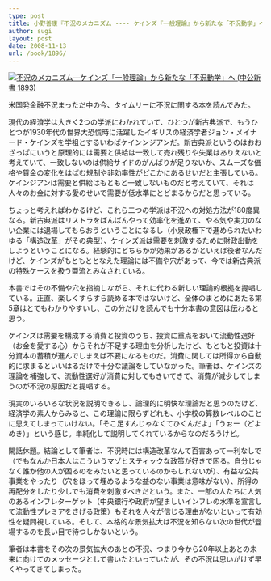```yaml
---
type: post
title: 小野善康『不況のメカニズム ---- ケインズ『一般理論』から新たな「不況動学」へ』
author: sugi
layout: post
date: 2008-11-13
url: /book/1896/
---
```

<a href="http://www.amazon.co.jp/exec/obidos/ASIN/4121018931/chezsugi-22/ref=nosim/" name="amazletlink" target="_blank"><img src="http://ecx.images-amazon.com/images/I/31DIkzloanL._SL160_.jpg" alt="不況のメカニズム―ケインズ「一般理論」から新たな「不況動学」へ (中公新書 1893)"  class="alignleft" /></a>

米国発金融不況まっただ中の今、タイムリーに不況に関する本を読んでみた。

現代の経済学は大きく2つの学派にわかれていて、ひとつが新古典派で、もうひとつが1930年代の世界大恐慌時に活躍したイギリスの経済学者ジョン・メイナード・ケインズを学祖とするいわばケインンジアンだ。新古典派というのはおおざっぱにいうと原理的には需要と供給は一致して売れ残りや失業はありえないと考えていて、一致しないのは供給サイドのがんばりが足りないか、スムーズな価格や賃金の変化をはばむ規制や非効率性がどこかにあるせいだと主張している。ケインジアンは需要と供給はもともと一致しないものだと考えていて、それは人々のお金に対する愛のせいで需要が低水準にとどまるからだと思っている。

ちょっと考えればわかるけど、これら二つの学派は不況への対処方法が180度異なる。新古典派はリストラをばんばんやって効率化を進めて、やる気や実力のない企業には退場してもらおうということになるし（小泉政権下で進められたいわゆる「構造改革」がその典型）、ケインズ派は需要を刺激するために財政出動をしようということになる。経験的にどちらかが効果があるかといえば後者なんだけど、ケインズがもともととなえた理論には不備や穴があって、今では新古典派の特殊ケースを扱う亜流とみなされている。

本書ではその不備や穴を指摘しながら、それに代わる新しい理論的根拠を提唱している。正直、楽しくすらすら読める本ではないけど、全体のまとめにあたる第5章はとてもわかりやすいし、この分だけを読んでも十分本書の意図は伝わると思う。

ケインズは需要を構成する消費と投資のうち、投資に重点をおいて流動性選好（お金を愛する心）からそれが不足する理由を分析したけど、もともと投資は十分資本の蓄積が進んでしまえば不要になるものだ。消費に関しては所得から自動的に求まるといいはるだけで十分な議論をしていなかった。筆者は、ケインズの理論を補強して、流動性選好が消費に対してもきいてきて、消費が減少してしまうのが不況の原因だと提唱する。

現実のいろいろな状況を説明できるし、論理的に明快な理論だと思うのだけど、経済学の素人からみると、この理論に限らずどれも、小学校の算数レベルのことに思えてしまっていけない。「そこ足すんじゃなくてひくんだよ」「うぉー（どよめき）」という感じ。単純化して説明してくれているからなのだろうけど。

閑話休題。結論として筆者は、不況時には構造改革なんて百害あって一利なしで（でもなんか日本人はこういうマゾヒスティックな政策が好きで困る。自分じゃなく誰か他の人が困るのをみたいと思っているのかもしれないが）、有益な公共事業をやったり（穴をほって埋めるような益のない事業は意味がない）、所得の再配分をしたり少しでも消費を刺激すべきだという。また、一部の人たちに人気のあるインフレターゲット（中央銀行や政府が望ましいインフレの水準を宣言して流動性プレミアをさげる政策）もそれを人々が信じる理由がないといって有効性を疑問視している。そして、本格的な景気拡大は不況を知らない次の世代が登場するのを長い目で待つしかないという。

筆者は本書をその次の景気拡大のあとの不況、つまり今から20年以上あとの未来に向けてのメッセージとして書いたといっていたが、その不況は思いがけず早くやってきてしまった。
